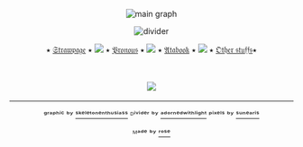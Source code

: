 <div align="center">


![main graph](https://64.media.tumblr.com/a946af592fe1a9c79b4be0c65c3f45dd/8e0ec5e792242483-89/s1280x1920/55c5fbb3ef02890262879c6717494df5e5500283.gifv)

![divider](https://64.media.tumblr.com/71e3c3db13968a6b69dba1a695264cff/f9423eff1bb1a58f-44/s1280x1920/208e3b78a9a40d5e2b2735e009ea44bff8e45786.pnj)


⭑ [𝔖𝔱𝔯𝔞𝔴𝔭𝔞𝔤𝔢](https://kuji.straw.page/) ⭑ ![](https://64.media.tumblr.com/10270ec71778ee62fb92331eb4be056e/b27b4ea893089cb5-b7/s75x75_c1/8885445c245cc4470d45b2fe9dffbb9c6e237d00.gifv) ⭑ [𝔓𝔯𝔬𝔫𝔬𝔲𝔰](https://en.pronouns.page/@the_kxka) ⭑ ![](https://64.media.tumblr.com/dfb33524e65ee243ffb44a64a98d204a/b27b4ea893089cb5-ad/s75x75_c1/8f5d498c320c24b159ccbc28d3c272ead7a9e2cd.gifv) ⭑ [𝔄𝔱𝔞𝔟𝔬𝔬𝔨](https://kuji.atabook.org/) ⭑ ![](https://64.media.tumblr.com/10270ec71778ee62fb92331eb4be056e/b27b4ea893089cb5-b7/s75x75_c1/8885445c245cc4470d45b2fe9dffbb9c6e237d00.gifv) ⭑ [𝔒𝔱𝔥𝔢𝔯 𝔰𝔱𝔲𝔣𝔣𝔰](https://rentry.co/Kujistuffs)⭑

ㅤ


ㅤ
[![](https://64.media.tumblr.com/a317a413b994e3c4a01aff8bf072caae/fd2cf237f3660e90-53/s100x200/79445e3eb9178815958b4f88bbd540fb19a67a82.gifv)](https://github.com/FurinaTheFountain) ㅤ


---

ᵍʳᵃᵖʰⁱᶜ ᵇʸ [ˢᵏᵉˡᵉᵗᵒⁿᵉⁿᵗʰᵘˢⁱᵃˢˢ](https://www.tumblr.com/skeletonenthusiass) ᴰⁱᵛⁱᵈᵉʳ ᵇʸ [ᵃᵈᵒʳⁿᵉᵈʷⁱᵗʰˡⁱᵍʰᵗ](https://www.tumblr.com/adornedwithlight) ᵖⁱˣᵉˡˢ ᵇʸ [ˢᵘⁿᵉᵃʳⁱˢ](https://www.tumblr.com/sunearis)

ᴹᵃᵈᵉ ᵇʸ [ʳᵒˢᵉ](https://github.com/FurinaTheFountain)
